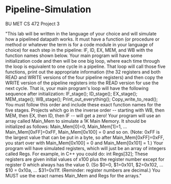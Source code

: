 # Pipeline-Simulation
BU MET CS 472 Project 3

"This lab will be written in the language of your choice and will simulate how a pipelined datapath works. It
must have a function (or procedure or method or whatever the term is for a code module in your language
of choice) for each step in the pipeline: IF, ID, EX, MEM, and WB with the function names shown below.
Your main program will have some initialization code and then will be one big loop, where each time
through the loop is equivalent to one cycle in a pipeline. That loop will call those five functions, print out
the appropriate information (the 32 registers and both READ and WRITE versions of the four pipeline
registers) and then copy the WRITE version of the pipeline registers into the READ version for use the next
cycle.
That is, your main program's loop will have the following sequence after initialization:
IF_stage();
ID_stage();
EX_stage();
MEM_stage();
WB_stage();
Print_out_everything();
Copy_write_to_read();
You must follow this order and include these exact function names for the five stages. Projects which go
in the inverse order -- starting with WB, then MEM, then EX, then ID, then IF -- will get a zero!
Your program will use an array called Main_Mem to simulate a 1K Main Memory. It should be initialized as
follows: Main_Mem[0]=0, Main_Mem[1]=1, …Main_Mem[0xFF]=0xFF, Main_Mem[0x100] = 0 and so on.
(Note: 0xFF is the largest value that can be put in a byte, so after Main_Mem[0xFF]=0xFF, you start over
with Main_Mem[0x100] = 0 and Main_Mem[0x101] = 1.) Your program will have simulated registers,
which will just be an array of integers called Regs. For example, in C++ you could do: int Regs[32]; These
registers are given initial values of x100 plus the register number except for register 0 which always has the
value 0. (So $0=0, $1=0x101, $2=0x102, ... $10 = 0x10a, … $31=0x11f. (Reminder: register numbers are
decimal.) You MUST use the exact names Main_Mem and Regs for the arrays."
